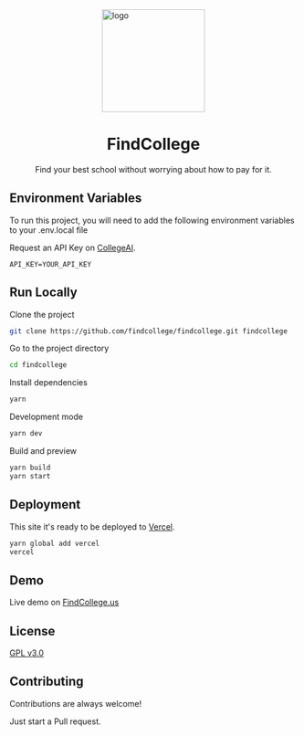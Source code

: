 <div style="display: flex;">
<img src="https://avatars.githubusercontent.com/u/94321387?s=400&u=e5bd5efb4f3ee9c8df1907714d3d1c8ac849a37e&v=4" alt="logo" style="width: 180px; margin: auto auto;" />
</div>

<h1 style="text-align: center;">FindCollege</h1>
<p style="text-align: center;">
Find your best school without worrying about how to pay for it.</p>

## Environment Variables

To run this project, you will need to add the following environment variables to your .env.local file

Request an API Key on [CollegeAI](https://collegeai.com/data).

```
API_KEY=YOUR_API_KEY
```

## Run Locally

Clone the project

```bash
git clone https://github.com/findcollege/findcollege.git findcollege
```

Go to the project directory

```bash
cd findcollege
```

Install dependencies

```bash
yarn
```

Development mode

```bash
yarn dev
```

Build and preview

```bash
yarn build
yarn start
```

## Deployment

This site it's ready to be deployed to [Vercel](https://vercel.com/).

```bash
yarn global add vercel
vercel
```

## Demo

Live demo on [FindCollege.us](https://FindCollege.us/)

## License

[GPL v3.0](https://choosealicense.com/licenses/gpl-3.0/)

## Contributing

Contributions are always welcome!

Just start a Pull request.
